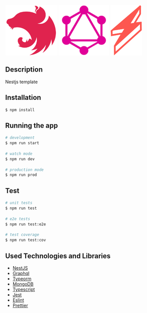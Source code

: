 <a href="http://nestjs.com/" target="_blank"><img src="https://raw.githubusercontent.com/ukyiJS/nestjs-template/typeorm/src/assets/img/nest.svg" height="160"/></a>
<a href="https://graphql.org/" target="_blank"><img src="https://raw.githubusercontent.com/ukyiJS/nestjs-template/typeorm/src/assets/img/graphql.svg" height="160"></a>
<a href="https://www.serverless.com/" target="_blank"><img src="https://raw.githubusercontent.com/ukyiJS/nestjs-template/typeorm/src/assets/img/serverless.svg" height="160"></a>

## Description

Nestjs template

## Installation

```bash
$ npm install
```

## Running the app

```bash
# development
$ npm run start

# watch mode
$ npm run dev

# production mode
$ npm run prod
```

## Test

```bash
# unit tests
$ npm run test

# e2e tests
$ npm run test:e2e

# test coverage
$ npm run test:cov
```

## Used Technologies and Libraries

- [NestJS](https://nestjs.com/)
- [Graphql](https://graphql.org/)
- [Typeorm](https://typeorm.io/)
- [MongoDB](https://www.mongodb.com/)
- [Typescript](https://www.typescriptlang.org/)
- [Jest](https://jestjs.io/)
- [Eslint](https://eslint.org/)
- [Prettier](https://prettier.io/)
